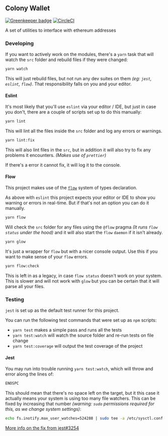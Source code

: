 ## Colony Wallet

[![Greenkeeper badge](https://badges.greenkeeper.io/JoinColony/colony-wallet.svg?token=114044dbcad9f33395dffb9087c3e665bf5862cf49f66dd9d03d808663aa72bc&ts=1518703816619)](https://greenkeeper.io/) [![CircleCI](https://circleci.com/gh/JoinColony/colony-wallet/tree/master.svg?style=shield&circle-token=b465d9d46f98d87d322ef5fe438dd3aa4936cc80)](https://circleci.com/gh/JoinColony/colony-wallet/tree/master)

A set of utilities to interface with ethereum addresses

### Developing

If you want to actively work on the modules, there's a `yarn` task that will watch the `src` folder and rebuild files if they were changed:

```bash
yarn watch
```

This will just rebuild files, but not run any dev suites on them _(eg: `jest`, `eslint`, `flow`)_. That responsibility falls on you and your editor.

#### Eslint

It's most likely that you'll use `eslint` via your editor / IDE, but just in case you don't, there are a couple of scripts set up to do this manually:

```bash
yarn lint
```

This will lint all the files inside the `src` folder and log any errors or warnings.

```bash
yarn lint:fix
```

This will also lint files in the `src`, but in addition it will also try to fix any problems it encounters. _(Makes use of `prettier`)_

If there's a error it cannot fix, it will log it to the console.

#### Flow

This project makes use of the [`flow`](https://flow.org/) system of types declaration.

As above with `eslint` this project expects your editor or IDE to show you warning or errors in real-time. But if that's not an option you can do it manually.

```bash
yarn flow
```

Will check the `src` folder for any files using the `@flow` pragma _(It runs `flow status` under the hood)_ and it will also start the `flow` `daemon` if it isn't already.

```bash
yarn glow
```

It's just a wrapper for `flow` but with a nicer console output. Use this if you want to make sense of your `flow` errors.

```bash
yarn flow:check
```

This is left in as a legacy, in case `flow status` doesn't work on your system. This is slower and will not work with `glow` but you can be certain that it will parse all your files.

### Testing

`jest` is set up as the default test runner for this project.

You can run the following test commands that were set up as `npm` scripts:
- `yarn test` makes a simple pass and runs all the tests
- `yarn test:watch` will watch the source folder and re-run tests on file change
- `yarn test:coverage` will output the test coverage of the project

#### Jest

You may run into trouble running `yarn test:watch`, which will throw and error along the lines of:

```bash
ENOSPC
```
This should mean that there's no space left on the target, but it this case it actually means your system is using too many file watchers.
This can be fixed by increasing that number _(warning: `sudo` permissions required for this, as we change system settings)_:

```bash
echo fs.inotify.max_user_watches=524288 | sudo tee -a /etc/sysctl.conf && sudo sysctl -p
```

[More info on the fix from jest#3254](https://github.com/facebook/jest/issues/3254#issuecomment-297214395)

